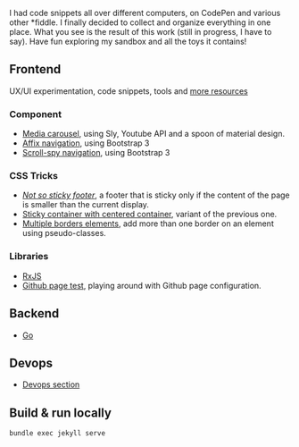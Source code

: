 I had code snippets all over different computers, on CodePen and various other *fiddle. I finally decided to collect and
 organize everything in one place. What you see is the result of this work (still in progress, I have to say). Have fun
 exploring my sandbox and all the toys it contains!


## Frontend

UX/UI experimentation, code snippets, tools and [more resources](frontend)

### Component

- [Media carousel](frontend/components/media-carousel.html), using Sly, Youtube API and a spoon of material design.
- [Affix navigation](frontend/components/affix-navigation.html), using Bootstrap 3
- [Scroll-spy navigation](frontend/components/scroll-spy-navigation.html), using Bootstrap 3
 
### CSS Tricks

- *[Not so sticky footer](frontend/css/sticky-footer-small-page.html)*, a footer that is sticky only if the content of the page is smaller than the current display.
- [Sticky container with centered container](frontend/css/sticky-footer-vertical-center-container.html), variant of the previous one.
- [Multiple borders elements](frontend/css/multiple-borders.html), add more than one border on an element using pseudo-classes.

### Libraries

- [RxJS](rxjs)
- [Github page test](test), playing around with Github page configuration.


## Backend

- [Go](backend/go)

## Devops

- [Devops section](devops)

## Build & run locally

```bash
bundle exec jekyll serve
```
